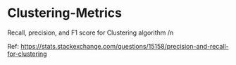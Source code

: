 # Clustering-Metrics
Recall, precision, and F1 score for Clustering algorithm /n

Ref: https://stats.stackexchange.com/questions/15158/precision-and-recall-for-clustering
